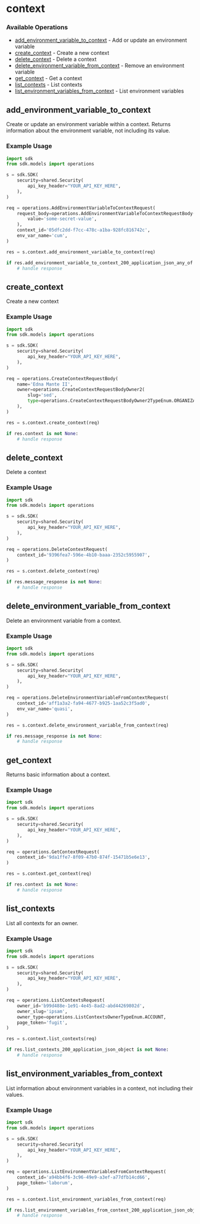# context

### Available Operations

* [add_environment_variable_to_context](#add_environment_variable_to_context) - Add or update an environment variable
* [create_context](#create_context) - Create a new context
* [delete_context](#delete_context) - Delete a context
* [delete_environment_variable_from_context](#delete_environment_variable_from_context) - Remove an environment variable
* [get_context](#get_context) - Get a context
* [list_contexts](#list_contexts) - List contexts
* [list_environment_variables_from_context](#list_environment_variables_from_context) - List environment variables

## add_environment_variable_to_context

Create or update an environment variable within a context. Returns information about the environment variable, not including its value.

### Example Usage

```python
import sdk
from sdk.models import operations

s = sdk.SDK(
    security=shared.Security(
        api_key_header="YOUR_API_KEY_HERE",
    ),
)

req = operations.AddEnvironmentVariableToContextRequest(
    request_body=operations.AddEnvironmentVariableToContextRequestBody(
        value='some-secret-value',
    ),
    context_id='05dfc2dd-f7cc-478c-a1ba-928fc816742c',
    env_var_name='cum',
)

res = s.context.add_environment_variable_to_context(req)

if res.add_environment_variable_to_context_200_application_json_any_of is not None:
    # handle response
```

## create_context

Create a new context

### Example Usage

```python
import sdk
from sdk.models import operations

s = sdk.SDK(
    security=shared.Security(
        api_key_header="YOUR_API_KEY_HERE",
    ),
)

req = operations.CreateContextRequestBody(
    name='Edna Mante II',
    owner=operations.CreateContextRequestBodyOwner2(
        slug='sed',
        type=operations.CreateContextRequestBodyOwner2TypeEnum.ORGANIZATION,
    ),
)

res = s.context.create_context(req)

if res.context is not None:
    # handle response
```

## delete_context

Delete a context

### Example Usage

```python
import sdk
from sdk.models import operations

s = sdk.SDK(
    security=shared.Security(
        api_key_header="YOUR_API_KEY_HERE",
    ),
)

req = operations.DeleteContextRequest(
    context_id='9396fea7-596e-4b10-baaa-2352c5955907',
)

res = s.context.delete_context(req)

if res.message_response is not None:
    # handle response
```

## delete_environment_variable_from_context

Delete an environment variable from a context.

### Example Usage

```python
import sdk
from sdk.models import operations

s = sdk.SDK(
    security=shared.Security(
        api_key_header="YOUR_API_KEY_HERE",
    ),
)

req = operations.DeleteEnvironmentVariableFromContextRequest(
    context_id='aff1a3a2-fa94-4677-b925-1aa52c3f5ad0',
    env_var_name='quasi',
)

res = s.context.delete_environment_variable_from_context(req)

if res.message_response is not None:
    # handle response
```

## get_context

Returns basic information about a context.

### Example Usage

```python
import sdk
from sdk.models import operations

s = sdk.SDK(
    security=shared.Security(
        api_key_header="YOUR_API_KEY_HERE",
    ),
)

req = operations.GetContextRequest(
    context_id='9da1ffe7-8f09-47b0-874f-15471b5e6e13',
)

res = s.context.get_context(req)

if res.context is not None:
    # handle response
```

## list_contexts

List all contexts for an owner.

### Example Usage

```python
import sdk
from sdk.models import operations

s = sdk.SDK(
    security=shared.Security(
        api_key_header="YOUR_API_KEY_HERE",
    ),
)

req = operations.ListContextsRequest(
    owner_id='b99d488e-1e91-4e45-8ad2-abd44269802d',
    owner_slug='ipsam',
    owner_type=operations.ListContextsOwnerTypeEnum.ACCOUNT,
    page_token='fugit',
)

res = s.context.list_contexts(req)

if res.list_contexts_200_application_json_object is not None:
    # handle response
```

## list_environment_variables_from_context

List information about environment variables in a context, not including their values.

### Example Usage

```python
import sdk
from sdk.models import operations

s = sdk.SDK(
    security=shared.Security(
        api_key_header="YOUR_API_KEY_HERE",
    ),
)

req = operations.ListEnvironmentVariablesFromContextRequest(
    context_id='a94bb4f6-3c96-49e9-a3ef-a77dfb14cd66',
    page_token='laborum',
)

res = s.context.list_environment_variables_from_context(req)

if res.list_environment_variables_from_context_200_application_json_object is not None:
    # handle response
```
